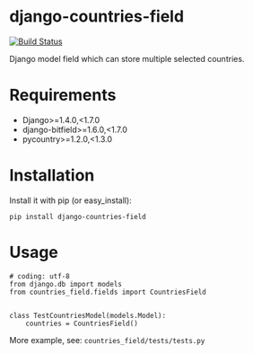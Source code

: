 django-countries-field
=====

[![Build Status](https://travis-ci.org/rutube/django-countries-field.svg)](https://travis-ci.org/rutube/django-countries-field)

Django model field which can store multiple selected countries.

Requirements
=====
* Django>=1.4.0,<1.7.0
* django-bitfield>=1.6.0,<1.7.0
* pycountry>=1.2.0,<1.3.0

Installation
=====

Install it with pip (or easy_install):

```pip install django-countries-field```


Usage
=====

```
# coding: utf-8
from django.db import models
from countries_field.fields import CountriesField


class TestCountriesModel(models.Model):
    countries = CountriesField()
```

More example, see: `countries_field/tests/tests.py`
